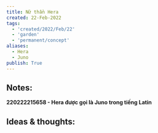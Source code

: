 ```yaml
---
title: Nữ thần Hera
created: 22-Feb-2022
tags:
  - 'created/2022/Feb/22'
  - 'garden'
  - 'permanent/concept'
aliases:
  - Hera
  - Juno
publish: True
---
```


## Notes:
__220222215658 - Hera được gọi là Juno trong tiếng Latin__

## Ideas & thoughts:


